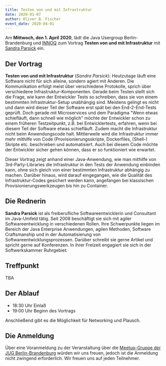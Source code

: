 ```yaml
---
title: Testen von und mit Infrastruktur
date: 2020-01-07
author: Oliver B. Fischer
event_date: 2020-04-01
---
```


Am **Mittwoch, den 1. April 2020**, lädt die Java Usergroup Berlin-Brandenburg und [INNOQ](https://www.innoq.com) zum Vortrag **Testen von und mit Infrastruktur** mit [Sandra Parsick](https://www.sandra-parsick.de) ein.

<!--more-->
## Der Vortrag

**Testen von und mit Infrastruktur**
(_Sandra Parsick_):
Heutzutage läuft eine Software nicht für sich alleine, sondern agiert mit Anderen. Die Kommunikation erfolgt meist über verschiedene Protokolle, sprich über verschiedene Infrastruktur-Komponenten. Gerade beim Testen stellt sich die Frage, wie kann der Entwickler Tests so schreiben, dass sie von einem bestimmten Infrastruktur-Setup unabhängig sind. Meistens gelingt es nicht und dann wird dieser Teil der Software erst spät bei den End-2-End-Tests geprüft. Doch gerade mit Microservices und dem Paradigma "Wenn etwas schiefläuft, dann schnell wie möglich" möchte der Entwickler schon zu einem früheren Testzeitpunkt, z.B. bei Entwicklertests, erfahren, wenn bei diesem Teil der Software etwas schiefläuft. Zudem macht die Infrastruktur nicht beim Anwendungscode halt. Mittlerweile wird die Infrastruktur immer mehr mithilfe von Code (Provisionierungsskripte, Dockerfiles, (Shell-) Skripte etc. beschrieben und automatisiert. Auch bei diesem Code möchte der Entwickler sicher gehen können, dass er so funktioniert wie erwartet.

Dieser Vortrag zeigt anhand einer Java-Anwendung, wie man mithilfe von 3rd-Party-Libraries die Infrastruktur in den Tests der Anwendung einbinden kann,
ohne sich gleich von einer bestimmten Infrastruktur abhängig zu machen. Darüber hinaus, wird darauf eingegangen, wie die Qualität des Infrastruktur-Codes gesichert werden kann, angefangen bei klassischen Provisionierungswerkzeugen bis hin zu Container.

## Die Rednerin

**Sandra Parsick** ist als freiberufliche Softwareentwicklerin und Consultant im Java-Umfeld tätig. Seit 2008 beschäftigt sie sich mit agiler Softwareentwicklung in verschiedenen Rollen. Ihre Schwerpunkte liegen im Bereich der Java Enterprise Anwendungen, agilen Methoden, Software Craftsmanship und in der Automatisierung von Softwareentwicklungsprozessen. Darüber schreibt sie gerne Artikel und spricht gerne auf Konferenzen. In ihrer Freizeit engagiert sie sich in der Softwerkskammer Ruhrgebiet.

## Treffpunkt

TBA

## Der Ablauf

- 18:30 Uhr Einlaß
- 19:00 Uhr Beginn des Vortrags

Anschließend gibt es die Möglichkeit für Networking und Plausch.

## Die Anmeldung

Über eine Voranmeldung zu der Veranstaltung über die [Meetup-Gruppe der JUG Berlin-Brandenburg](http://meetup.com/jug-bb/) würden wir uns freuen, jedoch ist die Anmeldung nicht zwingend erforderlich. Wir freuen uns auf jeden Teilnehmer.





